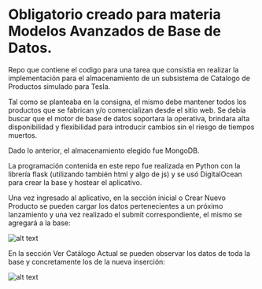 # Obligatorio creado para materia Modelos Avanzados de Base de Datos. 

Repo que contiene el codigo para una tarea que consistia en realizar la implementación para el almacenamiento de un subsistema de Catalogo de Productos simulado para Tesla.

Tal como se planteaba en la consigna, el mismo debe mantener todos los productos que se fabrican y/o comercializan desde el sitio web. Se debia buscar que el motor de base de datos soportara la operativa, brindara alta disponibilidad y flexibilidad para introducir cambios sin el riesgo de tiempos muertos.

Dado lo anterior, el almacenamiento elegido fue MongoDB. 

La programación contenida en este repo fue realizada en Python con la librería flask (utilizando también html y algo de js) y se usó DigitalOcean para crear la base y hostear el aplicativo. 

Una vez ingresado al aplicativo, en la sección inicial o Crear Nuevo Producto se pueden cargar los datos pertenecientes a un próximo lanzamiento y una vez realizado el submit correspondiente, el mismo se agregará a la base:

![alt text](https://lh6.googleusercontent.com/_zrGSGD7NUkID6oLFw5AoCHFmUvTbtkHXQ_xs-VGGHJw5mCGz7u6hnkGN67SsvP2uxXjxUFlYUQyieAlCAh5zf45drYmd0tGkbvZ26qiOSPuLz_CX1IX4gsRvNrWzkqm5NxJLxrUhfwpz1D-EecV4JM)

En la sección Ver Catálogo Actual se pueden observar los datos de toda la base y concretamente los de la nueva inserción:

![alt text](https://lh5.googleusercontent.com/JvMYnGJYJanweWYpNJVsJWhP17kQP64F20Xp4ANWjjenpocZ38qpGRjan03LX-HEJT42Kre2zj3X4kuhAneJZvwTwYFkZCFnQTsBVYpxDAvNsCtqv08vwM8AFLzFMuAlopdC8LKUr6swyNOc9rovmNU)
